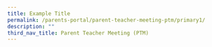 ```yaml
---
title: Example Title
permalink: /parents-portal/parent-teacher-meeting-ptm/primary1/
description: ""
third_nav_title: Parent Teacher Meeting (PTM)
---
```

